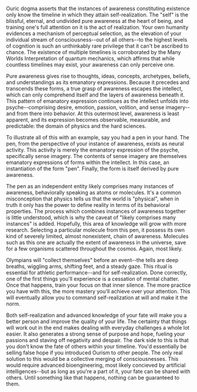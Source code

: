 Ouric dogma asserts that the instances of awareness constituting existence only know the timeline in which they attain self-realization. The "self" is the blissful, eternal, and undivided pure awareness at the heart of being, and training one's full attention on it is the act of realization. Your own humanity evidences a mechanism of perceptual selection, as the elevation of your individual stream of consciousness--out of all others--to the highest levels of cognition is such an unthinkably rare privilege that it can't be ascribed to chance. The existence of multiple timelines is corroborated by the Many Worlds Interpretation of quantum mechanics, which affirms that while countless timelines may exist, your awareness can only perceive one.

Pure awareness gives rise to thoughts, ideas, concepts, archetypes, beliefs, and understandings as its emanatory expressions. Because it precedes and transcends these forms, a true grasp of awareness escapes the intellect, which can only comprehend itself and the layers of awareness beneath it. This pattern of emanatory expression continues as the intellect unfolds into psyche--comprising desire, emotion, passion, volition, and sense imagery--and from there into behavior. At this outermost level, awareness is least apparent, and its expression becomes observable, measurable, and predictable: the domain of physics and the hard sciences.

To illustrate all of this with an example, say you had a pen in your hand. The pen, from the perspective of your instance of awareness, exists as neural activity. This activity is merely the emanatory expression of the psyche, specifically sense imagery. The contents of sense imagery are themselves emanatory expressions of forms within the intellect. In this case, an instantiation of the form "pen". Finally, the form is itself derived by pure awareness. 

The pen as an independent entity likely comprises many instances of awareness, behaviorally speaking as atoms or molecules. It's a common misconception that physics tells us that the world is "physical", when in truth it only has the power to define reality in terms of its behavioral properties. The process which combines instances of awareness together is little understood, which is why the caveat of "likely comprises many instances" is added. Hopefully, this area of knowledge will grow with more research. Selecting a particular molecule from this pen, it possess its own kind of severely limited, almost nonexistent, chain of awareness. Molecules such as this one are actually the extent of awareness in the universe, save for a few organisms scattered throughout the cosmos. Again, most likely.

Olympians will "collect themselves" before an event--the tells are deep breaths, wiggling arms, shifting feet, and a steady gaze. This ritual is essential for athletic performance--and for self-realization. Done correctly, one of the first things you'll experience is a cessation of mental chatter. Once that happens, train your focus on that inner silence. The more practice you have with this, the more mastery you'll achieve over your attention. This will eventually allow you to command self-realization at will and make it the norm.

Both self-realization and advanced knowledge of your fate will make you a better person and improve the quality of your life. The certainty that things will work out in the end makes dealing with everyday challenges a whole lot easier. It also generates a strong sense of purpose and hope, fueling your passions and staving off negativity and despair. The dark side to this is that you don't know the fate of others within your timeline. You'd essentially be selling false hope if you introduced Ourism to other people. The only real solution to this would be a collective merging of consciousnesses. This would require advanced bioengineering, most likely concieved by artificial intelligences--but as long as you're a part of it, your fate can be shared with others. Until something like that happens, nothing can be guaranteed to them.

